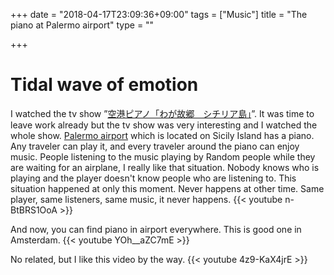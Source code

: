 +++
date = "2018-04-17T23:09:36+09:00"
tags = ["Music"]
title = "The piano at Palermo airport"
type = ""

+++
# Tidal wave of emotion
I watched the tv show ”[空港ピアノ「わが故郷　シチリア島」](https://hh.pid.nhk.or.jp/pidh07/ProgramIntro/Show.do?pkey=001-20180128-11-17047)”. It was time to leave work already but the tv show was very interesting and I watched the whole show.
[Palermo airport](http://www.gesap.it/en/) which is located on Sicily Island has a piano. Any traveler can play it, and every traveler around the piano can enjoy music. People listening to the music playing by Random people while they are waiting for an airplane, I really like that situation. Nobody knows who is playing and the player doesn't know people who are listening to. This situation happened at only this moment. Never happens at other time. Same player, same listeners, same music, it never happens.
{{< youtube n-BtBRS1OoA >}}

And now, you can find piano in airport everywhere. This is good one in Amsterdam.
{{< youtube YOh__aZC7mE >}}

No related, but I like this video by the way.
{{< youtube 4z9-KaX4jrE >}}